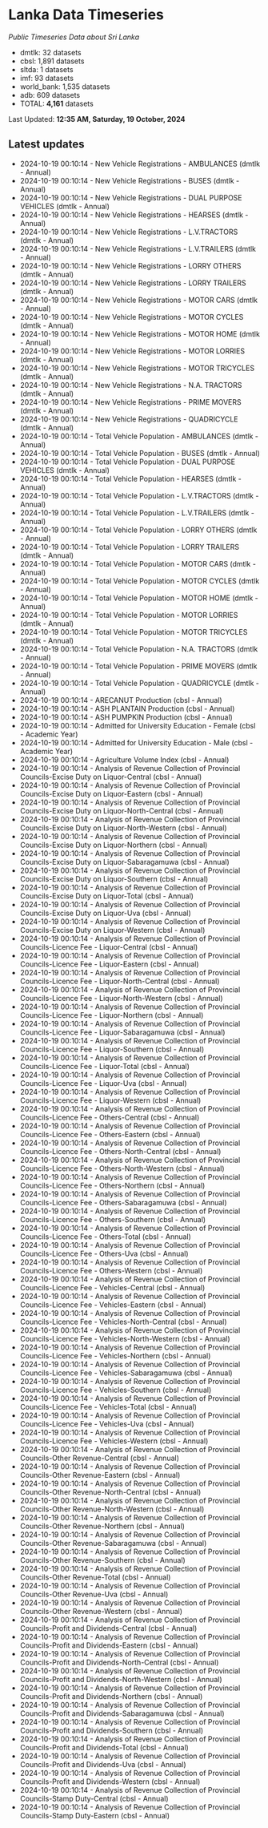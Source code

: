 # Lanka Data Timeseries
*Public Timeseries Data about Sri Lanka*

* dmtlk: 32 datasets
* cbsl: 1,891 datasets
* sltda: 1 datasets
* imf: 93 datasets
* world_bank: 1,535 datasets
* adb: 609 datasets
* TOTAL: **4,161** datasets

Last Updated: **12:35 AM, Saturday, 19 October, 2024**

## Latest updates

* 2024-10-19 00:10:14 - New Vehicle Registrations - AMBULANCES (dmtlk - Annual)
* 2024-10-19 00:10:14 - New Vehicle Registrations - BUSES (dmtlk - Annual)
* 2024-10-19 00:10:14 - New Vehicle Registrations - DUAL PURPOSE VEHICLES (dmtlk - Annual)
* 2024-10-19 00:10:14 - New Vehicle Registrations - HEARSES (dmtlk - Annual)
* 2024-10-19 00:10:14 - New Vehicle Registrations - L.V.TRACTORS (dmtlk - Annual)
* 2024-10-19 00:10:14 - New Vehicle Registrations - L.V.TRAILERS (dmtlk - Annual)
* 2024-10-19 00:10:14 - New Vehicle Registrations - LORRY OTHERS (dmtlk - Annual)
* 2024-10-19 00:10:14 - New Vehicle Registrations - LORRY TRAILERS (dmtlk - Annual)
* 2024-10-19 00:10:14 - New Vehicle Registrations - MOTOR CARS (dmtlk - Annual)
* 2024-10-19 00:10:14 - New Vehicle Registrations - MOTOR CYCLES (dmtlk - Annual)
* 2024-10-19 00:10:14 - New Vehicle Registrations - MOTOR HOME (dmtlk - Annual)
* 2024-10-19 00:10:14 - New Vehicle Registrations - MOTOR LORRIES (dmtlk - Annual)
* 2024-10-19 00:10:14 - New Vehicle Registrations - MOTOR TRICYCLES (dmtlk - Annual)
* 2024-10-19 00:10:14 - New Vehicle Registrations - N.A. TRACTORS (dmtlk - Annual)
* 2024-10-19 00:10:14 - New Vehicle Registrations - PRIME MOVERS (dmtlk - Annual)
* 2024-10-19 00:10:14 - New Vehicle Registrations - QUADRICYCLE (dmtlk - Annual)
* 2024-10-19 00:10:14 - Total Vehicle Population - AMBULANCES (dmtlk - Annual)
* 2024-10-19 00:10:14 - Total Vehicle Population - BUSES (dmtlk - Annual)
* 2024-10-19 00:10:14 - Total Vehicle Population - DUAL PURPOSE VEHICLES (dmtlk - Annual)
* 2024-10-19 00:10:14 - Total Vehicle Population - HEARSES (dmtlk - Annual)
* 2024-10-19 00:10:14 - Total Vehicle Population - L.V.TRACTORS (dmtlk - Annual)
* 2024-10-19 00:10:14 - Total Vehicle Population - L.V.TRAILERS (dmtlk - Annual)
* 2024-10-19 00:10:14 - Total Vehicle Population - LORRY OTHERS (dmtlk - Annual)
* 2024-10-19 00:10:14 - Total Vehicle Population - LORRY TRAILERS (dmtlk - Annual)
* 2024-10-19 00:10:14 - Total Vehicle Population - MOTOR CARS (dmtlk - Annual)
* 2024-10-19 00:10:14 - Total Vehicle Population - MOTOR CYCLES (dmtlk - Annual)
* 2024-10-19 00:10:14 - Total Vehicle Population - MOTOR HOME (dmtlk - Annual)
* 2024-10-19 00:10:14 - Total Vehicle Population - MOTOR LORRIES (dmtlk - Annual)
* 2024-10-19 00:10:14 - Total Vehicle Population - MOTOR TRICYCLES (dmtlk - Annual)
* 2024-10-19 00:10:14 - Total Vehicle Population - N.A. TRACTORS (dmtlk - Annual)
* 2024-10-19 00:10:14 - Total Vehicle Population - PRIME MOVERS (dmtlk - Annual)
* 2024-10-19 00:10:14 - Total Vehicle Population - QUADRICYCLE (dmtlk - Annual)
* 2024-10-19 00:10:14 - ARECANUT Production (cbsl - Annual)
* 2024-10-19 00:10:14 - ASH PLANTAIN Production (cbsl - Annual)
* 2024-10-19 00:10:14 - ASH PUMPKIN Production (cbsl - Annual)
* 2024-10-19 00:10:14 - Admitted for University Education - Female (cbsl - Academic Year)
* 2024-10-19 00:10:14 - Admitted for University Education - Male (cbsl - Academic Year)
* 2024-10-19 00:10:14 - Agriculture Volume Index (cbsl - Annual)
* 2024-10-19 00:10:14 - Analysis of Revenue Collection of Provincial Councils-Excise Duty on Liquor-Central (cbsl - Annual)
* 2024-10-19 00:10:14 - Analysis of Revenue Collection of Provincial Councils-Excise Duty on Liquor-Eastern (cbsl - Annual)
* 2024-10-19 00:10:14 - Analysis of Revenue Collection of Provincial Councils-Excise Duty on Liquor-North-Central (cbsl - Annual)
* 2024-10-19 00:10:14 - Analysis of Revenue Collection of Provincial Councils-Excise Duty on Liquor-North-Western (cbsl - Annual)
* 2024-10-19 00:10:14 - Analysis of Revenue Collection of Provincial Councils-Excise Duty on Liquor-Northern (cbsl - Annual)
* 2024-10-19 00:10:14 - Analysis of Revenue Collection of Provincial Councils-Excise Duty on Liquor-Sabaragamuwa (cbsl - Annual)
* 2024-10-19 00:10:14 - Analysis of Revenue Collection of Provincial Councils-Excise Duty on Liquor-Southern (cbsl - Annual)
* 2024-10-19 00:10:14 - Analysis of Revenue Collection of Provincial Councils-Excise Duty on Liquor-Total (cbsl - Annual)
* 2024-10-19 00:10:14 - Analysis of Revenue Collection of Provincial Councils-Excise Duty on Liquor-Uva (cbsl - Annual)
* 2024-10-19 00:10:14 - Analysis of Revenue Collection of Provincial Councils-Excise Duty on Liquor-Western (cbsl - Annual)
* 2024-10-19 00:10:14 - Analysis of Revenue Collection of Provincial Councils-Licence Fee - Liquor-Central (cbsl - Annual)
* 2024-10-19 00:10:14 - Analysis of Revenue Collection of Provincial Councils-Licence Fee - Liquor-Eastern (cbsl - Annual)
* 2024-10-19 00:10:14 - Analysis of Revenue Collection of Provincial Councils-Licence Fee - Liquor-North-Central (cbsl - Annual)
* 2024-10-19 00:10:14 - Analysis of Revenue Collection of Provincial Councils-Licence Fee - Liquor-North-Western (cbsl - Annual)
* 2024-10-19 00:10:14 - Analysis of Revenue Collection of Provincial Councils-Licence Fee - Liquor-Northern (cbsl - Annual)
* 2024-10-19 00:10:14 - Analysis of Revenue Collection of Provincial Councils-Licence Fee - Liquor-Sabaragamuwa (cbsl - Annual)
* 2024-10-19 00:10:14 - Analysis of Revenue Collection of Provincial Councils-Licence Fee - Liquor-Southern (cbsl - Annual)
* 2024-10-19 00:10:14 - Analysis of Revenue Collection of Provincial Councils-Licence Fee - Liquor-Total (cbsl - Annual)
* 2024-10-19 00:10:14 - Analysis of Revenue Collection of Provincial Councils-Licence Fee - Liquor-Uva (cbsl - Annual)
* 2024-10-19 00:10:14 - Analysis of Revenue Collection of Provincial Councils-Licence Fee - Liquor-Western (cbsl - Annual)
* 2024-10-19 00:10:14 - Analysis of Revenue Collection of Provincial Councils-Licence Fee - Others-Central (cbsl - Annual)
* 2024-10-19 00:10:14 - Analysis of Revenue Collection of Provincial Councils-Licence Fee - Others-Eastern (cbsl - Annual)
* 2024-10-19 00:10:14 - Analysis of Revenue Collection of Provincial Councils-Licence Fee - Others-North-Central (cbsl - Annual)
* 2024-10-19 00:10:14 - Analysis of Revenue Collection of Provincial Councils-Licence Fee - Others-North-Western (cbsl - Annual)
* 2024-10-19 00:10:14 - Analysis of Revenue Collection of Provincial Councils-Licence Fee - Others-Northern (cbsl - Annual)
* 2024-10-19 00:10:14 - Analysis of Revenue Collection of Provincial Councils-Licence Fee - Others-Sabaragamuwa (cbsl - Annual)
* 2024-10-19 00:10:14 - Analysis of Revenue Collection of Provincial Councils-Licence Fee - Others-Southern (cbsl - Annual)
* 2024-10-19 00:10:14 - Analysis of Revenue Collection of Provincial Councils-Licence Fee - Others-Total (cbsl - Annual)
* 2024-10-19 00:10:14 - Analysis of Revenue Collection of Provincial Councils-Licence Fee - Others-Uva (cbsl - Annual)
* 2024-10-19 00:10:14 - Analysis of Revenue Collection of Provincial Councils-Licence Fee - Others-Western (cbsl - Annual)
* 2024-10-19 00:10:14 - Analysis of Revenue Collection of Provincial Councils-Licence Fee - Vehicles-Central (cbsl - Annual)
* 2024-10-19 00:10:14 - Analysis of Revenue Collection of Provincial Councils-Licence Fee - Vehicles-Eastern (cbsl - Annual)
* 2024-10-19 00:10:14 - Analysis of Revenue Collection of Provincial Councils-Licence Fee - Vehicles-North-Central (cbsl - Annual)
* 2024-10-19 00:10:14 - Analysis of Revenue Collection of Provincial Councils-Licence Fee - Vehicles-North-Western (cbsl - Annual)
* 2024-10-19 00:10:14 - Analysis of Revenue Collection of Provincial Councils-Licence Fee - Vehicles-Northern (cbsl - Annual)
* 2024-10-19 00:10:14 - Analysis of Revenue Collection of Provincial Councils-Licence Fee - Vehicles-Sabaragamuwa (cbsl - Annual)
* 2024-10-19 00:10:14 - Analysis of Revenue Collection of Provincial Councils-Licence Fee - Vehicles-Southern (cbsl - Annual)
* 2024-10-19 00:10:14 - Analysis of Revenue Collection of Provincial Councils-Licence Fee - Vehicles-Total (cbsl - Annual)
* 2024-10-19 00:10:14 - Analysis of Revenue Collection of Provincial Councils-Licence Fee - Vehicles-Uva (cbsl - Annual)
* 2024-10-19 00:10:14 - Analysis of Revenue Collection of Provincial Councils-Licence Fee - Vehicles-Western (cbsl - Annual)
* 2024-10-19 00:10:14 - Analysis of Revenue Collection of Provincial Councils-Other Revenue-Central (cbsl - Annual)
* 2024-10-19 00:10:14 - Analysis of Revenue Collection of Provincial Councils-Other Revenue-Eastern (cbsl - Annual)
* 2024-10-19 00:10:14 - Analysis of Revenue Collection of Provincial Councils-Other Revenue-North-Central (cbsl - Annual)
* 2024-10-19 00:10:14 - Analysis of Revenue Collection of Provincial Councils-Other Revenue-North-Western (cbsl - Annual)
* 2024-10-19 00:10:14 - Analysis of Revenue Collection of Provincial Councils-Other Revenue-Northern (cbsl - Annual)
* 2024-10-19 00:10:14 - Analysis of Revenue Collection of Provincial Councils-Other Revenue-Sabaragamuwa (cbsl - Annual)
* 2024-10-19 00:10:14 - Analysis of Revenue Collection of Provincial Councils-Other Revenue-Southern (cbsl - Annual)
* 2024-10-19 00:10:14 - Analysis of Revenue Collection of Provincial Councils-Other Revenue-Total (cbsl - Annual)
* 2024-10-19 00:10:14 - Analysis of Revenue Collection of Provincial Councils-Other Revenue-Uva (cbsl - Annual)
* 2024-10-19 00:10:14 - Analysis of Revenue Collection of Provincial Councils-Other Revenue-Western (cbsl - Annual)
* 2024-10-19 00:10:14 - Analysis of Revenue Collection of Provincial Councils-Profit and Dividends-Central (cbsl - Annual)
* 2024-10-19 00:10:14 - Analysis of Revenue Collection of Provincial Councils-Profit and Dividends-Eastern (cbsl - Annual)
* 2024-10-19 00:10:14 - Analysis of Revenue Collection of Provincial Councils-Profit and Dividends-North-Central (cbsl - Annual)
* 2024-10-19 00:10:14 - Analysis of Revenue Collection of Provincial Councils-Profit and Dividends-North-Western (cbsl - Annual)
* 2024-10-19 00:10:14 - Analysis of Revenue Collection of Provincial Councils-Profit and Dividends-Northern (cbsl - Annual)
* 2024-10-19 00:10:14 - Analysis of Revenue Collection of Provincial Councils-Profit and Dividends-Sabaragamuwa (cbsl - Annual)
* 2024-10-19 00:10:14 - Analysis of Revenue Collection of Provincial Councils-Profit and Dividends-Southern (cbsl - Annual)
* 2024-10-19 00:10:14 - Analysis of Revenue Collection of Provincial Councils-Profit and Dividends-Total (cbsl - Annual)
* 2024-10-19 00:10:14 - Analysis of Revenue Collection of Provincial Councils-Profit and Dividends-Uva (cbsl - Annual)
* 2024-10-19 00:10:14 - Analysis of Revenue Collection of Provincial Councils-Profit and Dividends-Western (cbsl - Annual)
* 2024-10-19 00:10:14 - Analysis of Revenue Collection of Provincial Councils-Stamp Duty-Central (cbsl - Annual)
* 2024-10-19 00:10:14 - Analysis of Revenue Collection of Provincial Councils-Stamp Duty-Eastern (cbsl - Annual)
